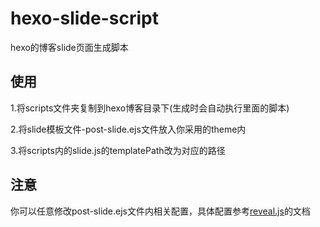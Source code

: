 # hexo-slide-script  
hexo的博客slide页面生成脚本

## 使用  
1.将scripts文件夹复制到hexo博客目录下(生成时会自动执行里面的脚本)
  
2.将slide模板文件-post-slide.ejs文件放入你采用的theme内  

3.将scripts内的slide.js的templatePath改为对应的路径


## 注意  

你可以任意修改post-slide.ejs文件内相关配置，具体配置参考[reveal.js](https://github.com/hakimel/reveal.js/)的文档
